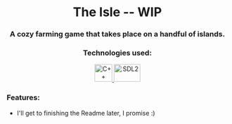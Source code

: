 <span>
  <h1 align="center"> The Isle -- WIP</h1>
  <h3 align="center"> A cozy farming game that takes place on a handful of islands. </h3>
  <p align="center"></p>
</span>

<span>
  <h3 align="center">Technologies used:</h3>
  <span>
      <p align="center">
        <a href="https://cplusplus.com" target="_blank" rel="noreferrer"> <img src="https://cdn.worldvectorlogo.com/logos/c.svg" alt="C++" width="40" height="40"/> </a> 
        <a href="https://www.libsdl.org/" target="_blank" rel="noreferrer"> <img src="https://upload.wikimedia.org/wikipedia/commons/1/16/Simple_DirectMedia_Layer%2C_Logo.svg" alt="SDL2" width="60" height="40"/> </a> 
      </p>
  </span>
</span>

<span>
  <h3>Features:</h3>
  <ul>
    <li>I'll get to finishing the Readme later, I promise :)</li>
  </ul>
</span>
